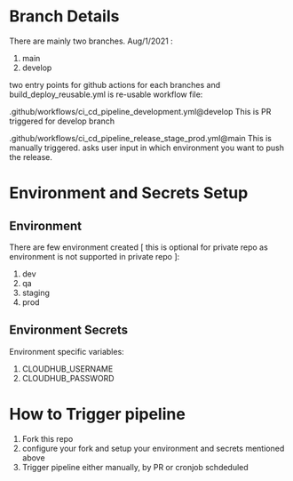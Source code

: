 <!-- CICD Pipelines for mule application deployment to cloudhub using GitHub Actions  -->
# Branch Details
There are mainly two branches. Aug/1/2021 :
1. main
2. develop

two entry points for github actions for each branches and build_deploy_reusable.yml is re-usable workflow file:

.github/workflows/ci_cd_pipeline_development.yml@develop
  This is PR triggered for develop branch

.github/workflows/ci_cd_pipeline_release_stage_prod.yml@main
  This is manually triggered. asks user input in which environment you want to push the release.

# Environment and Secrets Setup
## Environment
There are few environment created [ this is optional for private repo as environment is not supported in private repo ]:
1. dev
2. qa
3. staging
4. prod
## Environment Secrets
Environment specific variables:  
1. CLOUDHUB_USERNAME
2. CLOUDHUB_PASSWORD

# How to Trigger pipeline
1. Fork this repo 
2. configure your fork and setup your environment and secrets mentioned above
3. Trigger pipeline either manually, by PR or cronjob schdeduled
